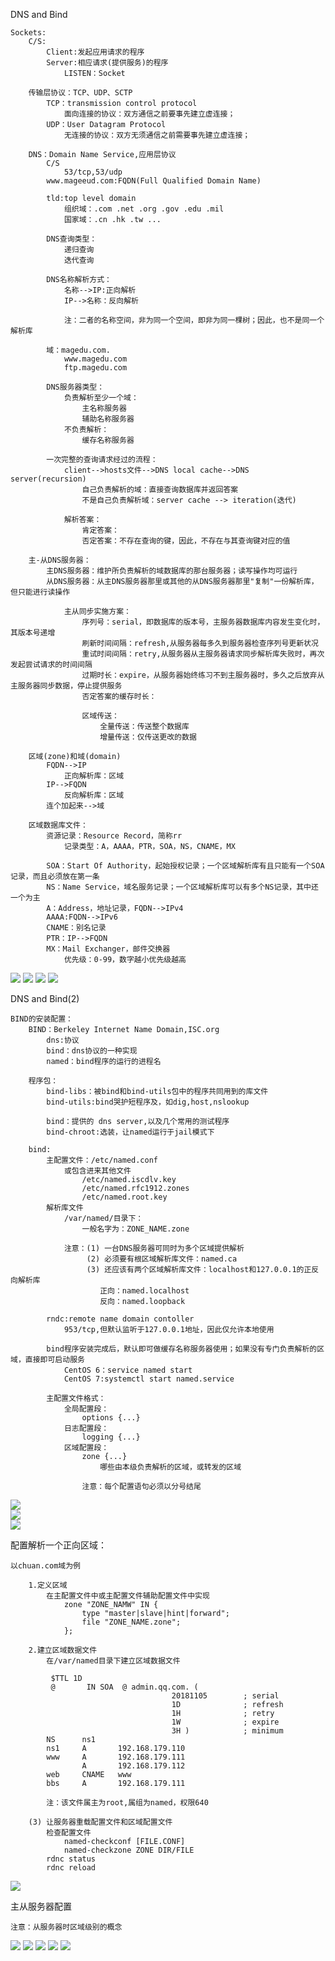 DNS and Bind

	Sockets:
		C/S:
			Client:发起应用请求的程序
			Server:相应请求(提供服务)的程序
				LISTEN：Socket

		传输层协议：TCP、UDP、SCTP
			TCP：transmission control protocol
				面向连接的协议：双方通信之前要事先建立虚连接；
			UDP：User Datagram Protocol
				无连接的协议：双方无须通信之前需要事先建立虚连接；

		DNS：Domain Name Service,应用层协议
			C/S
				53/tcp,53/udp
			www.mageeud.com:FQDN(Full Qualified Domain Name)
				
			tld:top level domain
				组织域：.com .net .org .gov .edu .mil
				国家域：.cn .hk .tw ...
		
			DNS查询类型：
				递归查询
				迭代查询
				
			DNS名称解析方式：
				名称-->IP:正向解析			
				IP-->名称：反向解析
			
				注：二者的名称空间，非为同一个空间，即非为同一棵树；因此，也不是同一个解析库

			域：magedu.com.	
				www.magedu.com
				ftp.magedu.com

			DNS服务器类型：
				负责解析至少一个域：
					主名称服务器
					辅助名称服务器
				不负责解析：
					缓存名称服务器

			一次完整的查询请求经过的流程：
				client-->hosts文件-->DNS local cache-->DNS server(recursion)
					自己负责解析的域：直接查询数据库并返回答案
					不是自己负责解析域：server cache --> iteration(迭代)

				解析答案：
					肯定答案：
					否定答案：不存在查询的键，因此，不存在与其查询键对应的值

		主-从DNS服务器：
			主DNS服务器：维护所负责解析的域数据库的那台服务器；读写操作均可运行
			从DNS服务器：从主DNS服务器那里或其他的从DNS服务器那里"复制"一份解析库，但只能进行读操作
			
				主从同步实施方案：
					序列号：serial，即数据库的版本号，主服务器数据库内容发生变化时，其版本号递增
					刷新时间间隔：refresh,从服务器每多久到服务器检查序列号更新状况
					重试时间间隔：retry,从服务器从主服务器请求同步解析库失败时，再次发起尝试请求的时间间隔
					过期时长：expire，从服务器始终练习不到主服务器时，多久之后放弃从主服务器同步数据，停止提供服务
					否定答案的缓存时长：
	
					区域传送：
						全量传送：传送整个数据库
						增量传送：仅传送更改的数据

		区域(zone)和域(domain)
			FQDN-->IP
				正向解析库：区域
			IP-->FQDN
				反向解析库：区域
			连个加起来-->域

		区域数据库文件：
			资源记录：Resource Record，简称rr
				记录类型：A，AAAA，PTR，SOA，NS，CNAME，MX

			SOA：Start Of Authority，起始授权记录；一个区域解析库有且只能有一个SOA记录，而且必须放在第一条
			NS：Name Service，域名服务记录；一个区域解析库可以有多个NS记录，其中还一个为主
			A：Address，地址记录，FQDN-->IPv4
			AAAA:FQDN-->IPv6
			CNAME：别名记录
			PTR：IP-->FQDN
			MX：Mail Exchanger，邮件交换器
				优先级：0-99，数字越小优先级越高
![](./picture/33.png)
![](./picture/34.png)
![](./picture/35.png)
![](./picture/36.png)

DNS and Bind(2)

	BIND的安装配置：
		BIND：Berkeley Internet Name Domain,ISC.org
			dns:协议
			bind：dns协议的一种实现
			named：bind程序的运行的进程名

		程序包：
			bind-libs：被bind和bind-utils包中的程序共同用到的库文件
			bind-utils:bind哭护短程序及，如dig,host,nslookup

			bind：提供的 dns server,以及几个常用的测试程序
			bind-chroot:选装，让named运行于jail模式下

		bind:
			主配置文件：/etc/named.conf
				或包含进来其他文件
					/etc/named.iscdlv.key
					/etc/named.rfc1912.zones
					/etc/named.root.key
			解析库文件
				/var/named/目录下：
					一般名字为：ZONE_NAME.zone

				注意：(1) 一台DNS服务器可同时为多个区域提供解析
					 (2) 必须要有根区域解析库文件：named.ca
					 (3) 还应该有两个区域解析库文件：localhost和127.0.0.1的正反向解析库
						正向：named.localhost
						反向：named.loopback

			rndc:remote name domain contoller
				953/tcp,但默认监听于127.0.0.1地址，因此仅允许本地使用

			bind程序安装完成后，默认即可做缓存名称服务器使用；如果没有专门负责解析的区域，直接即可启动服务
				CentOS 6：service named start 
				CentOS 7:systemctl start named.service

			主配置文件格式：
				全局配置段：
					options {...}
				日志配置段：
					logging {...}
				区域配置段：
					zone {...}
						哪些由本级负责解析的区域，或转发的区域

					注意：每个配置语句必须以分号结尾

![](./picture/37.png)	
![](./picture/38.png)	
![](./picture/39.png)	
				

配置解析一个正向区域：

	以chuan.com域为例

		1.定义区域
			在主配置文件中或主配置文件辅助配置文件中实现
				zone "ZONE_NAMW" IN {
					type "master|slave|hint|forward";
					file "ZONE_NAME.zone";
				};
			
		2.建立区域数据文件
			在/var/named目录下建立区域数据文件

			 $TTL 1D
			 @       IN SOA  @ admin.qq.com. (
                                        20181105        ; serial
                                        1D              ; refresh
                                        1H              ; retry
                                        1W              ; expire
                                        3H )            ; minimum
        	NS      ns1	
			ns1     A       192.168.179.110
			www     A       192.168.179.111
        			A       192.168.179.112
			web     CNAME   www
			bbs     A       192.168.179.111

			注：该文件属主为root,属组为named，权限640

		(3) 让服务器重载配置文件和区域配置文件
			检查配置文件
				named-checkconf [FILE.CONF]
				named-checkzone ZONE DIR/FILE
			rdnc status
			rdnc reload

	
![](./picture/40.png)


主从服务器配置

	注意：从服务器时区域级别的概念

![](./picture/41.png)
![](./picture/42.png)
![](./picture/43.png)
![](./picture/44.png)
![](./picture/45.png)		







